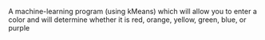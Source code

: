 A machine-learning program (using kMeans) which will allow you to enter a color and will determine whether it is red, orange, yellow, green, blue, or purple
